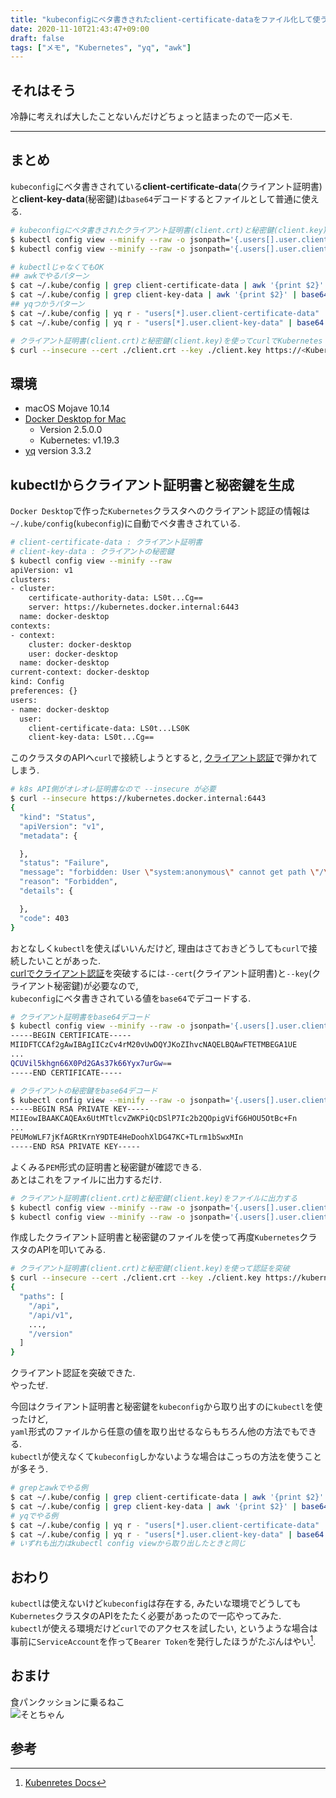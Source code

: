 ```yaml
---
title: "kubeconfigにベタ書きされたclient-certificate-dataをファイル化して使う"
date: 2020-11-10T21:43:47+09:00
draft: false
tags: ["メモ", "Kubernetes", "yq", "awk"]
---
```


## それはそう
冷静に考えれば大したことないんだけどちょっと詰まったので一応メモ.  

<!--more-->
---

## まとめ
`kubeconfig`にベタ書きされている**client-certificate-data**(クライアント証明書)と**client-key-data**(秘密鍵)は`base64`デコードするとファイルとして普通に使える.  
```bash
# kubeconfigにベタ書きされたクライアント証明書(client.crt)と秘密鍵(client.key)をファイルに出力する
$ kubectl config view --minify --raw -o jsonpath='{.users[].user.client-certificate-data}' | base64 -D -o client.crt
$ kubectl config view --minify --raw -o jsonpath='{.users[].user.client-key-data}' | base64 -D -o client.key

# kubectlじゃなくてもOK
## awkでやるパターン
$ cat ~/.kube/config | grep client-certificate-data | awk '{print $2}' | base64 -D -o client.crt
$ cat ~/.kube/config | grep client-key-data | awk '{print $2}' | base64 -D -o client.crt
## yqつかうパターン
$ cat ~/.kube/config | yq r - "users[*].user.client-certificate-data" | base64 -D -o client.crt
$ cat ~/.kube/config | yq r - "users[*].user.client-key-data" | base64 -D -o client.key

# クライアント証明書(client.crt)と秘密鍵(client.key)を使ってcurlでKubernetes APIにアクセス
$ curl --insecure --cert ./client.crt --key ./client.key https://<Kubernetes API>
```

## 環境

- macOS Mojave 10.14
- [Docker Desktop for Mac](https://hub.docker.com/editions/community/docker-ce-desktop-mac)
  - Version 2.5.0.0
  - Kubernetes: v1.19.3
- [yq](https://github.com/mikefarah/yq) version 3.3.2

## kubectlからクライアント証明書と秘密鍵を生成

`Docker Desktop`で作った`Kubernetes`クラスタへのクライアント認証の情報は`~/.kube/config`(`kubeconfig`)に自動でベタ書きされている.  

```bash
# client-certificate-data : クライアント証明書
# client-key-data : クライアントの秘密鍵
$ kubectl config view --minify --raw
apiVersion: v1
clusters:
- cluster:
    certificate-authority-data: LS0t...Cg==
    server: https://kubernetes.docker.internal:6443
  name: docker-desktop
contexts:
- context:
    cluster: docker-desktop
    user: docker-desktop
  name: docker-desktop
current-context: docker-desktop
kind: Config
preferences: {}
users:
- name: docker-desktop
  user:
    client-certificate-data: LS0t...LS0K
    client-key-data: LS0t...Cg==
```

このクラスタのAPIへ`curl`で接続しようとすると, [クライアント認証](https://uzimihsr.github.io/post/2020-06-26-client-certification-practice/)で弾かれてしまう.  

```bash
# k8s API側がオレオレ証明書なので --insecure が必要
$ curl --insecure https://kubernetes.docker.internal:6443
{
  "kind": "Status",
  "apiVersion": "v1",
  "metadata": {

  },
  "status": "Failure",
  "message": "forbidden: User \"system:anonymous\" cannot get path \"/\"",
  "reason": "Forbidden",
  "details": {

  },
  "code": 403
}
```

おとなしく`kubectl`を使えばいいんだけど, 理由はさておきどうしても`curl`で接続したいことがあった.  
[curlでクライアント認証](https://uzimihsr.github.io/post/2020-06-26-client-certification-practice/)を突破するには`--cert`(クライアント証明書)と`--key`(クライアント秘密鍵)が必要なので,  
`kubeconfig`にベタ書きされている値を`base64`でデコードする.  

```bash
# クライアント証明書をbase64デコード
$ kubectl config view --minify --raw -o jsonpath='{.users[].user.client-certificate-data}' | base64 -D
-----BEGIN CERTIFICATE-----
MIIDFTCCAf2gAwIBAgIICzCv4rM20vUwDQYJKoZIhvcNAQELBQAwFTETMBEGA1UE
...
QCUVil5khgn66X0Pd2GAs37k66Yyx7urGw==
-----END CERTIFICATE-----

# クライアントの秘密鍵をbase64デコード
$ kubectl config view --minify --raw -o jsonpath='{.users[].user.client-key-data}' | base64 -D
-----BEGIN RSA PRIVATE KEY-----
MIIEowIBAAKCAQEAx6UtMTtlcvZWKPiQcDSlP7Ic2b2QOpigVifG6HOU5OtBc+Fn
...
PEUMoWLF7jKfAGRtKrnY9DTE4HeDoohXlDG47KC+TLrm1bSwxMIn
-----END RSA PRIVATE KEY-----
```

よくみる`PEM`形式の証明書と秘密鍵が確認できる.  
あとはこれをファイルに出力するだけ.  

```bash
# クライアント証明書(client.crt)と秘密鍵(client.key)をファイルに出力する
$ kubectl config view --minify --raw -o jsonpath='{.users[].user.client-certificate-data}' | base64 -D -o client.crt
$ kubectl config view --minify --raw -o jsonpath='{.users[].user.client-key-data}' | base64 -D -o client.key
```

作成したクライアント証明書と秘密鍵のファイルを使って再度`Kubernetes`クラスタのAPIを叩いてみる.  

```bash
# クライアント証明書(client.crt)と秘密鍵(client.key)を使って認証を突破
$ curl --insecure --cert ./client.crt --key ./client.key https://kubernetes.docker.internal:6443
{
  "paths": [
    "/api",
    "/api/v1",
    ...,
    "/version"
  ]
}
```

クライアント認証を突破できた.  
やったぜ.  

今回はクライアント証明書と秘密鍵を`kubeconfig`から取り出すのに`kubectl`を使ったけど,  
`yaml`形式のファイルから任意の値を取り出せるならもちろん他の方法でもできる.  
`kubectl`が使えなくて`kubeconfig`しかないような場合はこっちの方法を使うことが多そう.  
```bash
# grepとawkでやる例
$ cat ~/.kube/config | grep client-certificate-data | awk '{print $2}' | base64 -D
$ cat ~/.kube/config | grep client-key-data | awk '{print $2}' | base64 -D
# yqでやる例
$ cat ~/.kube/config | yq r - "users[*].user.client-certificate-data" | base64 -D
$ cat ~/.kube/config | yq r - "users[*].user.client-key-data" | base64 -D
# いずれも出力はkubectl config viewから取り出したときと同じ
```

## おわり
`kubectl`は使えないけど`kubeconfig`は存在する, みたいな環境でどうしても`Kubernetes`クラスタのAPIをたたく必要があったので一応やってみた.  
`kubectl`が使える環境だけど`curl`でのアクセスを試したい, というような場合は事前に`ServiceAccount`を作って`Bearer Token`を発行したほうがたぶんはやい[^1].  

## おまけ
食パンクッションに乗るねこ  
![そとちゃん](/images/2020-11-10/sotochan.jpg)  

## 参考

[^1]: [Kubenretes Docs](https://kubernetes.io/ja/docs/reference/access-authn-authz/authentication/#%E3%82%B5%E3%83%BC%E3%83%93%E3%82%B9%E3%82%A2%E3%82%AB%E3%82%A6%E3%83%B3%E3%83%88%E3%83%88%E3%83%BC%E3%82%AF%E3%83%B3)  
